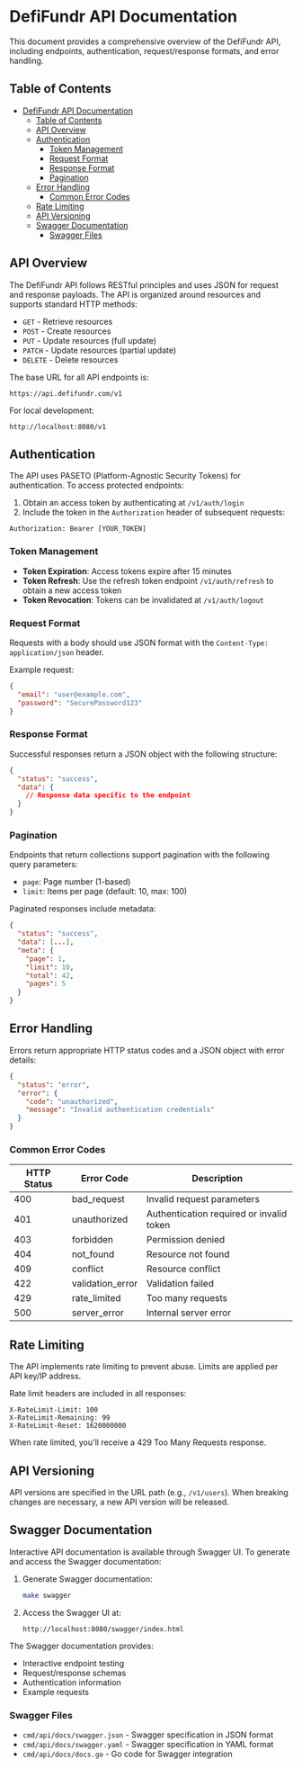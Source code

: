 # DefiFundr API Documentation

This document provides a comprehensive overview of the DefiFundr API, including endpoints, authentication, request/response formats, and error handling.

## Table of Contents

- [DefiFundr API Documentation](#defifundr-api-documentation)
  - [Table of Contents](#table-of-contents)
  - [API Overview](#api-overview)
  - [Authentication](#authentication)
    - [Token Management](#token-management)
    - [Request Format](#request-format)
    - [Response Format](#response-format)
    - [Pagination](#pagination)
  - [Error Handling](#error-handling)
    - [Common Error Codes](#common-error-codes)
  - [Rate Limiting](#rate-limiting)
  - [API Versioning](#api-versioning)
  - [Swagger Documentation](#swagger-documentation)
    - [Swagger Files](#swagger-files)

## API Overview

The DefiFundr API follows RESTful principles and uses JSON for request and response payloads. The API is organized around resources and supports standard HTTP methods:

- `GET` - Retrieve resources
- `POST` - Create resources
- `PUT` - Update resources (full update)
- `PATCH` - Update resources (partial update)
- `DELETE` - Delete resources

The base URL for all API endpoints is:

```
https://api.defifundr.com/v1
```

For local development:

```
http://localhost:8080/v1
```

## Authentication

The API uses PASETO (Platform-Agnostic Security Tokens) for authentication. To access protected endpoints:

1. Obtain an access token by authenticating at `/v1/auth/login`
2. Include the token in the `Authorization` header of subsequent requests:

```
Authorization: Bearer [YOUR_TOKEN]
```

### Token Management

- **Token Expiration**: Access tokens expire after 15 minutes
- **Token Refresh**: Use the refresh token endpoint `/v1/auth/refresh` to obtain a new access token
- **Token Revocation**: Tokens can be invalidated at `/v1/auth/logout`

### Request Format

Requests with a body should use JSON format with the `Content-Type: application/json` header.

Example request:

```json
{
  "email": "user@example.com",
  "password": "SecurePassword123"
}
```

### Response Format

Successful responses return a JSON object with the following structure:

```json
{
  "status": "success",
  "data": {
    // Response data specific to the endpoint
  }
}
```

### Pagination

Endpoints that return collections support pagination with the following query parameters:

- `page`: Page number (1-based)
- `limit`: Items per page (default: 10, max: 100)

Paginated responses include metadata:

```json
{
  "status": "success",
  "data": [...],
  "meta": {
    "page": 1,
    "limit": 10,
    "total": 42,
    "pages": 5
  }
}
```

## Error Handling

Errors return appropriate HTTP status codes and a JSON object with error details:

```json
{
  "status": "error",
  "error": {
    "code": "unauthorized",
    "message": "Invalid authentication credentials"
  }
}
```

### Common Error Codes

| HTTP Status | Error Code       | Description                               |
|-------------|------------------|-------------------------------------------|
| 400         | bad_request      | Invalid request parameters                |
| 401         | unauthorized     | Authentication required or invalid token  |
| 403         | forbidden        | Permission denied                         |
| 404         | not_found        | Resource not found                        |
| 409         | conflict         | Resource conflict                         |
| 422         | validation_error | Validation failed                         |
| 429         | rate_limited     | Too many requests                         |
| 500         | server_error     | Internal server error                     |

## Rate Limiting

The API implements rate limiting to prevent abuse. Limits are applied per API key/IP address.

Rate limit headers are included in all responses:

```
X-RateLimit-Limit: 100
X-RateLimit-Remaining: 99
X-RateLimit-Reset: 1620000000
```

When rate limited, you'll receive a 429 Too Many Requests response.

## API Versioning

API versions are specified in the URL path (e.g., `/v1/users`). When breaking changes are necessary, a new API version will be released.

## Swagger Documentation

Interactive API documentation is available through Swagger UI. To generate and access the Swagger documentation:

1. Generate Swagger documentation:
   ```bash
   make swagger
   ```

2. Access the Swagger UI at:
   ```
   http://localhost:8080/swagger/index.html
   ```

The Swagger documentation provides:
- Interactive endpoint testing
- Request/response schemas
- Authentication information
- Example requests

### Swagger Files

- `cmd/api/docs/swagger.json` - Swagger specification in JSON format
- `cmd/api/docs/swagger.yaml` - Swagger specification in YAML format
- `cmd/api/docs/docs.go` - Go code for Swagger integration